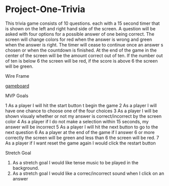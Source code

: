 # Project-One-Trivia

This trivia game consists of 10 questions. each with a 15 second timer that is shown on the left and right hand side of the screen. A question will be asked with four options for a possible answer of one being correct. The screen will change colors for red when the answer is wrong and green when the answer is right. The timer will cease to continue once an answer s chosen or when the countdown is finished. At the end of the game in the center of the screen will be the amount correct out of ten. If the number out of ten is below 6 the screen will be red, if the score is above 6 the screen will be green.

Wire Frame

[gameboard](https://imgur.com/a/vqDbhDA)


MVP Goals

1 As a player I will hit the start button t begin the game
2 As a player I will have one chance to choose one of the four choices
3 As a player I will be shown visualy whether or not my answer is correct/incorrect by the screen color
4 As a player if I do not make a selection within 15 seconds, my answer will be incorrect
5 As a player I will hit the next button to go to the next question
6 As a player at the end of the game if I answer 6 or more correctly the screen will be green and less than 6 the screen will be red.
7 As a player if I want reset the game again I would click the restart button 


Stretch Goal

1. As a stretch goal I would like tense music to be played in the background.
2. As a stretch goal I would like a correc/incorrect sound when I click on an answer
